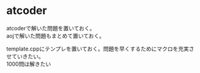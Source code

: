 # atcoder
atcoderで解いた問題を置いておく。  
aojで解いた問題もまとめて置いておく。  

template.cppにテンプレを置いておく。問題を早くするためにマクロを充実させていきたい。  
1000問は解きたい
